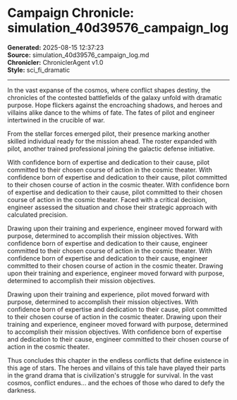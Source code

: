 # Campaign Chronicle: simulation_40d39576_campaign_log

**Generated:** 2025-08-15 12:37:23  
**Source:** simulation_40d39576_campaign_log.md  
**Chronicler:** ChroniclerAgent v1.0  
**Style:** sci_fi_dramatic  

---

In the vast expanse of the cosmos, where conflict shapes destiny, the chronicles of the contested battlefields of the galaxy unfold with dramatic purpose. Hope flickers against the encroaching shadows, and heroes and villains alike dance to the whims of fate. The fates of pilot and engineer intertwined in the crucible of war.

From the stellar forces emerged pilot, their presence marking another skilled individual ready for the mission ahead. The roster expanded with pilot, another trained professional joining the galactic defense initiative. 

With confidence born of expertise and dedication to their cause, pilot committed to their chosen course of action in the cosmic theater. With confidence born of expertise and dedication to their cause, pilot committed to their chosen course of action in the cosmic theater. With confidence born of expertise and dedication to their cause, pilot committed to their chosen course of action in the cosmic theater. Faced with a critical decision, engineer assessed the situation and chose their strategic approach with calculated precision. 

Drawing upon their training and experience, engineer moved forward with purpose, determined to accomplish their mission objectives. With confidence born of expertise and dedication to their cause, engineer committed to their chosen course of action in the cosmic theater. With confidence born of expertise and dedication to their cause, engineer committed to their chosen course of action in the cosmic theater. Drawing upon their training and experience, engineer moved forward with purpose, determined to accomplish their mission objectives. 

Drawing upon their training and experience, pilot moved forward with purpose, determined to accomplish their mission objectives. With confidence born of expertise and dedication to their cause, pilot committed to their chosen course of action in the cosmic theater. Drawing upon their training and experience, engineer moved forward with purpose, determined to accomplish their mission objectives. With confidence born of expertise and dedication to their cause, engineer committed to their chosen course of action in the cosmic theater.

Thus concludes this chapter in the endless conflicts that define existence in this age of stars. The heroes and villains of this tale have played their parts in the grand drama that is civilization's struggle for survival. In the vast cosmos, conflict endures... and the echoes of those who dared to defy the darkness.